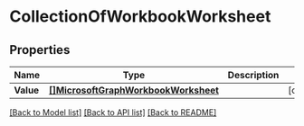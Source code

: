 # CollectionOfWorkbookWorksheet

## Properties

Name | Type | Description | Notes
------------ | ------------- | ------------- | -------------
**Value** | [**[]MicrosoftGraphWorkbookWorksheet**](microsoft.graph.workbookWorksheet.md) |  | [optional] 

[[Back to Model list]](../README.md#documentation-for-models) [[Back to API list]](../README.md#documentation-for-api-endpoints) [[Back to README]](../README.md)


